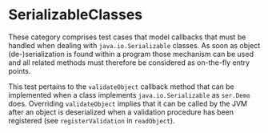 # SerializableClasses
These category comprises test cases that model callbacks that must be handled when dealing with 
```java.io.Serializable``` classes. As soon as object (de-)serialization is found within a program
those mechanism can be used and all related methods must therefore be considered as on-the-fly
entry points.

[//]: # (MAIN: ser.Demo)
This test pertains to the ```validateObject``` callback method that can be implemented when a class
implements ```java.io.Serializable``` as ```ser.Demo``` does. Overriding ```validateObject``` implies
that it can be called by the JVM after an object is deserialized when a validation procedure has been
registered (see ```registerValidation``` in ```readObject```).
